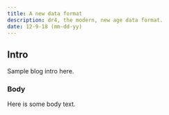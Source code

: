 ```yaml
---
title: A new data format
description: dr4, the modern, new age data format.
date: 12-9-18 (mm-dd-yy)
---
```


## Intro

Sample blog intro here.


### Body

Here is some body text.
